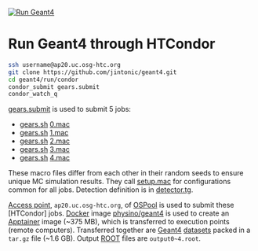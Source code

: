 [![Run Geant4](https://img.shields.io/badge/Run-Geant4-blue?style=flat)](..)

# Run Geant4 through HTCondor

~~~sh
ssh username@ap20.uc.osg-htc.org
git clone https://github.com/jintonic/geant4.git
cd geant4/run/condor
condor_submit gears.submit
condor_watch_q
~~~

[gears.submit] is used to submit 5 jobs:

- [gears.sh][] [0.mac][]
- [gears.sh][] [1.mac][]
- [gears.sh][] [2.mac][]
- [gears.sh][] [3.mac][]
- [gears.sh][] [4.mac][]

These macro files differ from each other in their random seeds to ensure unique MC simulation results. They call [setup.mac] for configurations common for all jobs. Detection definition is in [detector.tg].

[Access point], `ap20.uc.osg-htc.org`, of [OSPool] is used to submit these [HTCondor] jobs. [Docker] image [physino/geant4] is used to create an [Apptainer] image (~375 MB), which is transferred to execution points (remote computers). Transferred together are [Geant4][] [datasets][] packed in a `tar.gz` file (~1.6 GB). Output [ROOT] files are `output0~4.root`.

[Access point]: https://portal.osg-htc.org/documentation/overview/account_setup/connect-access
[OSPool]: https://osg-htc.org/services/open_science_pool.html
[THCondor]: https://htcondor.org
[Docker]: https://www.docker.com
[physino/geant4]: https://hub.docker.com/r/physino/geant4
[Apptainer]: https://apptainer.org
[Geant4]: ../..
[datasets]: ../../datasets
[ROOT]: https://root.cern
[gears.submit]: https://github.com/jintonic/geant4/blob/main/run/condor/gears.submit
[gears.sh]: https://github.com/jintonic/geant4/blob/main/run/condor/gears.sh
[0.mac]: https://github.com/jintonic/geant4/blob/main/run/condor/0.mac
[1.mac]: https://github.com/jintonic/geant4/blob/main/run/condor/1.mac
[2.mac]: https://github.com/jintonic/geant4/blob/main/run/condor/2.mac
[3.mac]: https://github.com/jintonic/geant4/blob/main/run/condor/3.mac
[4.mac]: https://github.com/jintonic/geant4/blob/main/run/condor/4.mac
[setup.mac]: https://github.com/jintonic/geant4/blob/main/run/condor/setup.mac
[detector.tg]: https://github.com/jintonic/geant4/blob/main/run/condor/detector.tg
